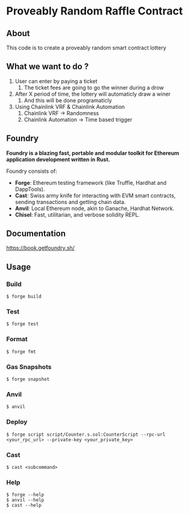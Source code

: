 # Proveably Random Raffle Contract 

## About

This code is to create a proveably random smart contract lottery

## What we want to do ?

1.  User can enter by paying a ticket
    1.  The ticket fees are going to go the winner during a drow
2. After X period of time, the lottery will automaticly draw a winer
   1. And this will be done programaticly
3. Using Chainlink VRF & Chainlink Automation
   1. Chainlink VRF -> Randomness
   2. Chainlink Automation -> Time based trigger


## Foundry

**Foundry is a blazing fast, portable and modular toolkit for Ethereum application development written in Rust.**

Foundry consists of:

-   **Forge**: Ethereum testing framework (like Truffle, Hardhat and DappTools).
-   **Cast**: Swiss army knife for interacting with EVM smart contracts, sending transactions and getting chain data.
-   **Anvil**: Local Ethereum node, akin to Ganache, Hardhat Network.
-   **Chisel**: Fast, utilitarian, and verbose solidity REPL.

## Documentation

https://book.getfoundry.sh/

## Usage

### Build

```shell
$ forge build
```

### Test

```shell
$ forge test
```

### Format

```shell
$ forge fmt
```

### Gas Snapshots

```shell
$ forge snapshot
```

### Anvil

```shell
$ anvil
```

### Deploy

```shell
$ forge script script/Counter.s.sol:CounterScript --rpc-url <your_rpc_url> --private-key <your_private_key>
```

### Cast

```shell
$ cast <subcommand>
```

### Help

```shell
$ forge --help
$ anvil --help
$ cast --help
```
